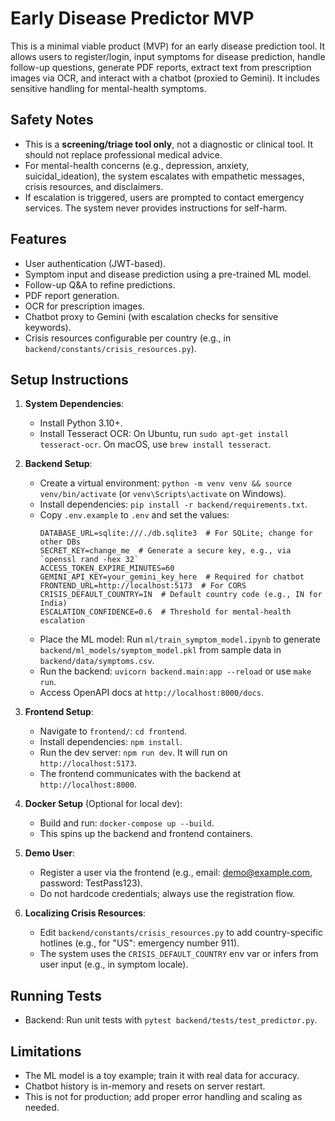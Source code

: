 # Early Disease Predictor MVP

This is a minimal viable product (MVP) for an early disease prediction tool. It allows users to register/login, input symptoms for disease prediction, handle follow-up questions, generate PDF reports, extract text from prescription images via OCR, and interact with a chatbot (proxied to Gemini). It includes sensitive handling for mental-health symptoms.

## Safety Notes
- This is a **screening/triage tool only**, not a diagnostic or clinical tool. It should not replace professional medical advice.
- For mental-health concerns (e.g., depression, anxiety, suicidal_ideation), the system escalates with empathetic messages, crisis resources, and disclaimers.
- If escalation is triggered, users are prompted to contact emergency services. The system never provides instructions for self-harm.

## Features
- User authentication (JWT-based).
- Symptom input and disease prediction using a pre-trained ML model.
- Follow-up Q&A to refine predictions.
- PDF report generation.
- OCR for prescription images.
- Chatbot proxy to Gemini (with escalation checks for sensitive keywords).
- Crisis resources configurable per country (e.g., in `backend/constants/crisis_resources.py`).

## Setup Instructions
1. **System Dependencies**:
   - Install Python 3.10+.
   - Install Tesseract OCR: On Ubuntu, run `sudo apt-get install tesseract-ocr`. On macOS, use `brew install tesseract`.
   
2. **Backend Setup**:
   - Create a virtual environment: `python -m venv venv && source venv/bin/activate` (or `venv\Scripts\activate` on Windows).
   - Install dependencies: `pip install -r backend/requirements.txt`.
   - Copy `.env.example` to `.env` and set the values:
     ```
     DATABASE_URL=sqlite:///./db.sqlite3  # For SQLite; change for other DBs
     SECRET_KEY=change_me  # Generate a secure key, e.g., via `openssl rand -hex 32`
     ACCESS_TOKEN_EXPIRE_MINUTES=60
     GEMINI_API_KEY=your_gemini_key_here  # Required for chatbot
     FRONTEND_URL=http://localhost:5173  # For CORS
     CRISIS_DEFAULT_COUNTRY=IN  # Default country code (e.g., IN for India)
     ESCALATION_CONFIDENCE=0.6  # Threshold for mental-health escalation
     ```
   - Place the ML model: Run `ml/train_symptom_model.ipynb` to generate `backend/ml_models/symptom_model.pkl` from sample data in `backend/data/symptoms.csv`.
   - Run the backend: `uvicorn backend.main:app --reload` or use `make run`.
   - Access OpenAPI docs at `http://localhost:8000/docs`.

3. **Frontend Setup**:
   - Navigate to `frontend/`: `cd frontend`.
   - Install dependencies: `npm install`.
   - Run the dev server: `npm run dev`. It will run on `http://localhost:5173`.
   - The frontend communicates with the backend at `http://localhost:8000`.

4. **Docker Setup** (Optional for local dev):
   - Build and run: `docker-compose up --build`.
   - This spins up the backend and frontend containers.

5. **Demo User**:
   - Register a user via the frontend (e.g., email: demo@example.com, password: TestPass123).
   - Do not hardcode credentials; always use the registration flow.

6. **Localizing Crisis Resources**:
   - Edit `backend/constants/crisis_resources.py` to add country-specific hotlines (e.g., for "US": emergency number 911).
   - The system uses the `CRISIS_DEFAULT_COUNTRY` env var or infers from user input (e.g., in symptom locale).

## Running Tests
- Backend: Run unit tests with `pytest backend/tests/test_predictor.py`.

## Limitations
- The ML model is a toy example; train it with real data for accuracy.
- Chatbot history is in-memory and resets on server restart.
- This is not for production; add proper error handling and scaling as needed.